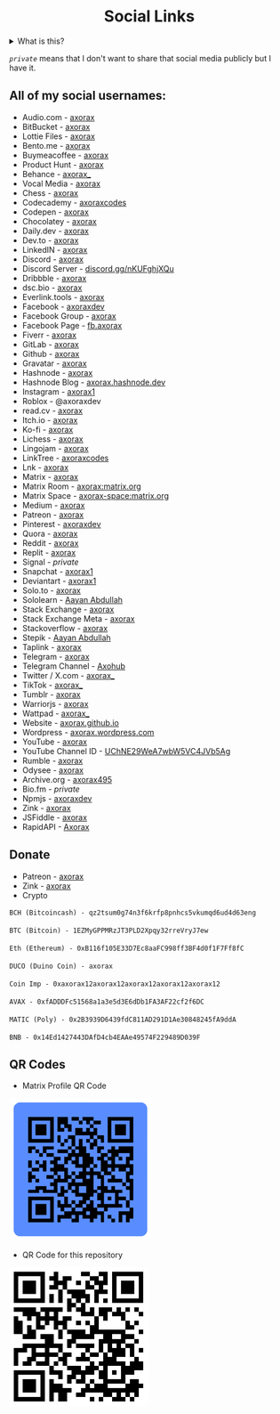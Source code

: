 <h1 align="center">Social Links</h1>

<details>
  <summary>What is this?</summary>
Github repository to store all of my social media links x]
</details>

*`private`* means that I don't want to share that social media publicly but I have it.

<!--
### Usernames I usually use:
* axorax
* axoraxdev
* axoraxcodes
* axorax_
* axorax1 -->

## All of my social usernames:
* Audio.com - [axorax](https://audio.com/axorax)
* BitBucket - [axorax](https://bitbucket.org/axorax/)
* Lottie Files - [axorax](https://lottiefiles.com/axorax)
* Bento.me - [axorax](https://bento.me/axorax)
* Buymeacoffee - [axorax](https://www.buymeacoffee.com/axorax)
* Product Hunt - [axorax](https://www.producthunt.com/@axorax)
* Behance - [axorax_](https://be.net/axorax_)
* Vocal Media - [axorax](https://vocal.media/authors/axorax)
* Chess - [axorax](https://www.chess.com/member/axorax)
* Codecademy - [axoraxcodes](https://www.codecademy.com/profiles/axoraxcodes)
* Codepen - [axorax](https://codepen.io/axorax)
* Chocolatey - [axorax](https://community.chocolatey.org/profiles/axorax)
* Daily.dev - [axorax](https://app.daily.dev/axorax)
* Dev.to - [axorax](https://dev.to/axorax)
* LinkedIN - [axorax](https://www.linkedin.com/in/axorax/)
* Discord - [axorax](https://discordapp.com/users/941325434644226048)
* Discord Server - [discord.gg/nKUFghjXQu](https://discord.com/invite/nKUFghjXQu)
* Dribbble - [axorax](https://dribbble.com/Axorax)
* dsc.bio - [axorax](https://dsc.bio/axorax)
* Everlink.tools - [axorax](https://everlink.tools/axorax)
* Facebook - [axoraxdev](https://www.facebook.com/axoraxdev/)
* Facebook Group - [axorax](https://www.facebook.com/groups/axorax/)
* Facebook Page - [fb.axorax](https://www.facebook.com/fb.axorax/)
* Fiverr - [axorax](https://www.fiverr.com/axorax)
* GitLab - [axorax](https://gitlab.com/axorax)
* Github - [axorax](https://github.com/Axorax)
* Gravatar - [axorax](https://en.gravatar.com/axorax)
* Hashnode - [axorax](https://hashnode.com/@axorax)
* Hashnode Blog - [axorax.hashnode.dev](https://axorax.hashnode.dev/)
* Instagram - [axorax1](https://www.instagram.com/axorax1)
* Roblox - @axoraxdev
* read.cv - [axorax](https://read.cv/axorax)
* Itch.io - [axorax](https://axorax.itch.io/)
* Ko-fi - [axorax](https://ko-fi.com/axorax)
* Lichess - [axorax](https://lichess.org/@/Axorax)
* Lingojam - [axorax](https://lingojam.com/axorax)
* LinkTree - [axoraxcodes](https://linktr.ee/axoraxcodes)
* Lnk - [axorax](https://lnk.at/axorax)
* Matrix - [axorax](https://matrix.to/#/@axorax:matrix.org)
* Matrix Room - [axorax:matrix.org](https://matrix.to/#/#axorax:matrix.org)
* Matrix Space - [axorax-space:matrix.org](https://matrix.to/#/#axorax-space:matrix.org)
* Medium - [axorax](https://axorax.medium.com/)
* Patreon - [axorax](https://www.patreon.com/axorax)
* Pinterest - [axoraxdev](https://www.pinterest.com/axoraxdev/)
* Quora - [axorax](https://www.quora.com/profile/Axorax)
* Reddit - [axorax](https://www.reddit.com/user/axorax)
* Replit - [axorax](https://replit.com/@Axorax)
* Signal - *private*
* Snapchat - [axorax1](https://www.snapchat.com/add/axorax1)
* Deviantart - [axorax1](https://www.deviantart.com/axorax1)
* Solo.to - [axorax](https://solo.to/axorax)
* Sololearn - [Aayan Abdullah](https://www.sololearn.com/profile/27058316)
* Stack Exchange - [axorax](https://stackexchange.com/users/22661180/axorax)
* Stack Exchange Meta - [axorax](https://meta.stackexchange.com/users/1312926/axorax)
* Stackoverflow - [axorax](https://stackoverflow.com/users/16834247/axorax)
* Stepik - [Aayan Abdullah](https://stepik.org/users/402539421)
* Taplink - [axorax](https://axorax.taplink.ws)
* Telegram - [axorax](http://t.me/axorax)
* Telegram Channel - [Axohub](https://t.me/axohub)
* Twitter / X.com - [axorax_](https://x.com/axorax_)
* TikTok - [axorax_](https://www.tiktok.com/@axorax_)
* Tumblr - [axorax](https://axorax.tumblr.com/)
* Warriorjs - [axorax](https://warriorjs.com/axorax)
* Wattpad - [axorax_](https://www.wattpad.com/user/axorax_)
* Website - [axorax.github.io](https://axorax.github.io/)
* Wordpress - [axorax.wordpress.com](https://axorax.wordpress.com/)
* YouTube - [axorax](https://www.youtube.com/c/Axorax)
* YouTube Channel ID - [UChNE29WeA7wbW5VC4JVb5Ag](https://www.youtube.com/channel/UChNE29WeA7wbW5VC4JVb5Ag)
* Rumble - [axorax](https://rumble.com/user/axorax)
* Odysee - [axorax](https://odysee.com/@axorax)
* Archive.org - [axorax495](https://archive.org/details/@axorax495)
* Bio.fm - *private*
* Npmjs - [axoraxdev](https://www.npmjs.com/~axoraxdev)
* Zink - [axorax](https://zink.tips/axorax)
* JSFiddle - [axorax](https://jsfiddle.net/user/axorax)
* RapidAPI - [Axorax](https://rapidapi.com/user/Axorax)

## Donate
* Patreon - [axorax](https://www.patreon.com/axorax)
* Zink - [axorax](https://zink.tips/axorax)
* Crypto
```
BCH (Bitcoincash) - qz2tsum0g74n3f6krfp8pnhcs5vkumqd6ud4d63eng

BTC (Bitcoin) - 1EZMyGPPMRzJT3PLD2Xpqy32rreVryJ7ew

Eth (Ethereum) - 0xB116f105E33D7Ec8aaFC998ff3BF4d0f1F7Ff8fC

DUCO (Duino Coin) - axorax

Coin Imp - 0xaxorax12axorax12axorax12axorax12axorax12

AVAX - 0xfADDDFc51568a1a3e5d3E6dDb1FA3AF22cf2f6DC

MATIC (Poly) - 0x2B3939D6439fdC811AD291D1Ae30848245fA9ddA

BNB - 0x14Ed1427443DAfD4cb4EAAe49574F229489D039F
```

## QR Codes
* Matrix Profile QR Code

<img src="./assets//images/matrix-qr.png" />

* QR Code for this repository

<img src="./assets//images/github-repo-qr.png" width="250" height="250" />
